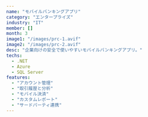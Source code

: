 ```yaml
---
name: "モバイルバンキングアプリ"
category: "エンタープライズ"
industry: "IT"
member: []
month: 3
image1: "/images/prc-1.avif"
image2: "/images/prc-2.avif"
desc: "企業向けの安全で使いやすいモバイルバンキングアプリ。"
techs:
  - .NET
  - Azure
  - SQL Server
features:
  - "アカウント管理"
  - "取引履歴と分析"
  - "モバイル決済"
  - "カスタムレポート"
  - "サードパーティ連携"
---
```

